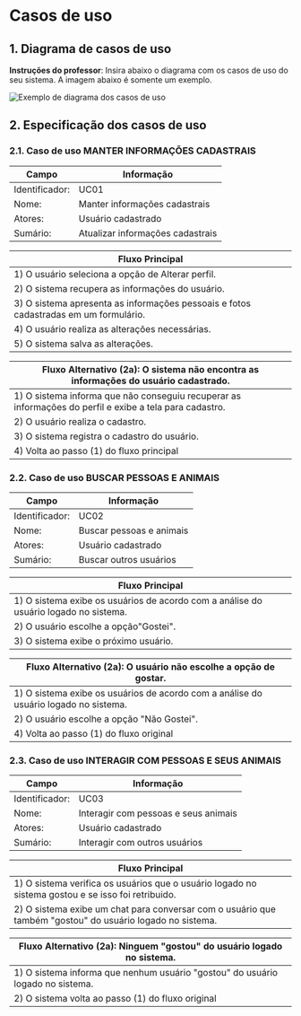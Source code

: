 # Casos de uso

## 1. Diagrama de casos de uso

**Instruções do professor**: Insira abaixo o diagrama com os casos de uso do seu sistema. A imagem abaixo é somente um exemplo.

![Exemplo de diagrama dos casos de uso](exemplo-casos-uso.png)

## 2. Especificação dos casos de uso

### 2.1. Caso de uso **MANTER INFORMAÇÕES CADASTRAIS**

| Campo          | Informação        |
|---|---|
| Identificador: | UC01              |
| Nome:          | Manter informações cadastrais |
| Atores:        | Usuário cadastrado |
| Sumário:       | Atualizar informações cadastrais |

| Fluxo Principal |
|---|
| 1) O usuário seleciona a opção de Alterar perfil. |
| 2) O sistema recupera as informações do usuário.                   |
| 3) O sistema apresenta as informações pessoais e fotos cadastradas em um formulário. |
| 4) O usuário realiza as alterações necessárias. |
| 5) O sistema salva as alterações. |

| Fluxo Alternativo (2a): O sistema não encontra as informações do usuário cadastrado. |
|---|
| 1) O sistema informa que não conseguiu recuperar as informações do perfil e exibe a tela para cadastro. |
| 2) O usuário realiza o cadastro. |
| 3) O sistema registra o cadastro do usuário. |
| 4) Volta ao passo (1) do fluxo principal |

### 2.2. Caso de uso **BUSCAR PESSOAS E ANIMAIS**

| Campo          | Informação        |
|---|---|
| Identificador: | UC02              |
| Nome:          | Buscar pessoas e animais |
| Atores:        | Usuário cadastrado |
| Sumário:       | Buscar outros usuários |

| Fluxo Principal |
|---|
| 1) O sistema exibe os usuários de acordo com a análise do usuário logado no sistema. |
| 2) O usuário escolhe a opção"Gostei".                   |
| 3) O sistema exibe o próximo usuário. |

| Fluxo Alternativo (2a): O usuário não escolhe a opção de gostar. |
|---|
| 1) O sistema exibe os usuários de acordo com a análise do usuário logado no sistema. |
| 2) O usuário escolhe a opção "Não Gostei". |
| 4) Volta ao passo (1) do fluxo original |

### 2.3. Caso de uso **INTERAGIR COM PESSOAS E SEUS ANIMAIS**

| Campo          | Informação        |
|---|---|
| Identificador: | UC03              |
| Nome:          | Interagir com pessoas e seus animais |
| Atores:        | Usuário cadastrado |
| Sumário:       | Interagir com outros usuários |

| Fluxo Principal |
|---|
| 1) O sistema verifica os usuários que o usuário logado no sistema gostou e se isso foi retribuido. |
| 2) O sistema exibe um chat para conversar com o usuário que também "gostou" do usuário logado no sistema.                   |

| Fluxo Alternativo (2a): Ninguem "gostou" do usuário logado no sistema. |
|---|
| 1) O sistema informa que nenhum usuário "gostou" do usuário logado no sistema. |
| 2) O sistema volta ao passo (1) do fluxo original |

